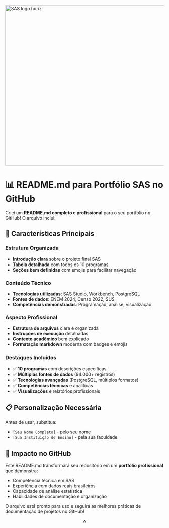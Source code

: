 <a title="SAS Institute, Public domain, via Wikimedia Commons" href="https://commons.wikimedia.org/wiki/File:SAS_logo_horiz.svg"><img width="512" alt="SAS logo horiz" src="https://upload.wikimedia.org/wikipedia/commons/thumb/1/10/SAS_logo_horiz.svg/512px-SAS_logo_horiz.svg.png?20090216100742"></a>
# 📊 README.md para Portfólio SAS no GitHub

Criei um **README.md completo e profissional** para o seu portfólio no GitHub! O arquivo inclui:

## 🎯 **Características Principais**

### **Estrutura Organizada**

- **Introdução clara** sobre o projeto final SAS
- **Tabela detalhada** com todos os 10 programas
- **Seções bem definidas** com emojis para facilitar navegação


### **Conteúdo Técnico**

- **Tecnologias utilizadas**: SAS Studio, Workbench, PostgreSQL
- **Fontes de dados**: ENEM 2024, Censo 2022, SUS
- **Competências demonstradas**: Programação, análise, visualização


### **Aspecto Profissional**

- **Estrutura de arquivos** clara e organizada
- **Instruções de execução** detalhadas
- **Contexto acadêmico** bem explicado
- **Formatação markdown** moderna com badges e emojis


### **Destaques Incluídos**

- ✅ **10 programas** com descrições específicas
- ✅ **Múltiplas fontes de dados** (94.000+ registros)
- ✅ **Tecnologias avançadas** (PostgreSQL, múltiplos formatos)
- ✅ **Competências técnicas** e analíticas
- ✅ **Visualizações** e relatórios profissionais


## 📋 **Personalização Necessária**

Antes de usar, substitua:

- `[Seu Nome Completo]` - pelo seu nome
- `[Sua Instituição de Ensino]` - pela sua faculdade


## 🚀 **Impacto no GitHub**

Este README.md transformará seu repositório em um **portfólio profissional** que demonstra:

- Competência técnica em SAS
- Experiência com dados reais brasileiros
- Capacidade de análise estatística
- Habilidades de documentação e organização

O arquivo está pronto para uso e seguirá as melhores práticas de documentação de projetos no GitHub!

<div style="text-align: center">⁂</div>

[^1]: https://ppl-ai-code-interpreter-files.s3.amazonaws.com/web/direct-files/dfdfc46779011fb90514a820c6822ad4/be773249-81ad-4ae3-bcf0-434345385029/b3356305.md

